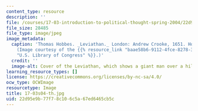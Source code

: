 ```yaml
---
content_type: resource
description: ''
file: /courses/17-03-introduction-to-political-thought-spring-2004/22d95e9b77f78c106c5a67ed6465cb5c_17-03s04-th.jpg
file_size: 28485
file_type: image/jpeg
image_metadata:
  caption: 'Thomas Hobbes. _Leviathan._ London: Andrew Crooke, 1651. Holmes Collection.
    (Image courtesy of the {{% resource_link "baae58b6-9112-4fce-8278-3e73984ce94b"
    "U.S. Library of Congress" %}}.)'
  credit: ''
  image-alt: Cover of the Leviathan, which shows a giant man over a hill.
learning_resource_types: []
license: https://creativecommons.org/licenses/by-nc-sa/4.0/
ocw_type: OCWImage
resourcetype: Image
title: 17-03s04-th.jpg
uid: 22d95e9b-77f7-8c10-6c5a-67ed6465cb5c
---
```

